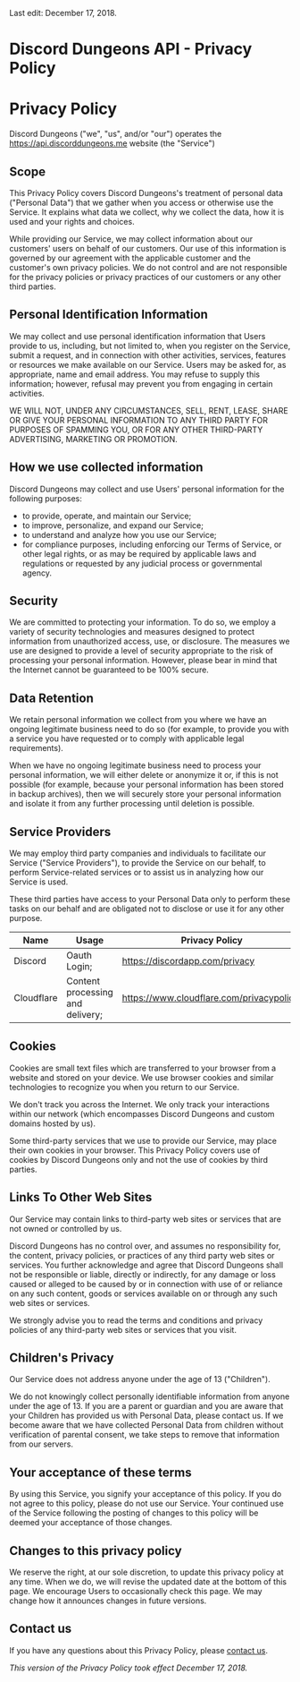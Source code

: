 Last edit: December 17, 2018.

# Discord Dungeons API - Privacy Policy

# Privacy Policy

Discord Dungeons ("we", "us", and/or "our") operates the https://api.discorddungeons.me website (the "Service")

## Scope

This Privacy Policy covers Discord Dungeons's treatment of personal data ("Personal Data") that we gather when you access or otherwise use the Service. It explains what data we collect, why we collect the data, how it is used and your rights and choices.

While providing our Service, we may collect information about our customers' users on behalf of our customers. Our use of this information is governed by our agreement with the applicable customer and the customer's own privacy policies. We do not control and are not responsible for the privacy policies or privacy practices of our customers or any other third parties.

##  Personal Identification Information

We may collect and use personal identification information that Users provide to us, including, but not limited to, when you register on the Service, submit a request, and in connection with other activities, services, features or resources we make available on our Service. Users may be asked for, as appropriate, name and email address. You may refuse to supply this information; however, refusal may prevent you from engaging in certain activities.

WE WILL NOT, UNDER ANY CIRCUMSTANCES, SELL, RENT, LEASE, SHARE OR GIVE YOUR PERSONAL INFORMATION TO ANY THIRD PARTY FOR PURPOSES OF SPAMMING YOU, OR FOR ANY OTHER THIRD-PARTY ADVERTISING, MARKETING OR PROMOTION.

## How we use collected information

Discord Dungeons may collect and use Users' personal information for the following purposes:

- to provide, operate, and maintain our Service;
- to improve, personalize, and expand our Service;
- to understand and analyze how you use our Service;
- for compliance purposes, including enforcing our Terms of Service, or other legal rights, or as may be required by applicable laws and regulations or requested by any judicial process or governmental agency.

## Security

We are committed to protecting your information. To do so, we employ a variety of security technologies and measures designed to protect information from unauthorized access, use, or disclosure. The measures we use are designed to provide a level of security appropriate to the risk of processing your personal information. However, please bear in mind that the Internet cannot be guaranteed to be 100% secure.

## Data Retention

We retain personal information we collect from you where we have an ongoing legitimate business need to do so (for example, to provide you with a service you have requested or to comply with applicable legal requirements).

When we have no ongoing legitimate business need to process your personal information, we will either delete or anonymize it or, if this is not possible (for example, because your personal information has been stored in backup archives), then we will securely store your personal information and isolate it from any further processing until deletion is possible.

## Service Providers

We may employ third party companies and individuals to facilitate our Service ("Service Providers"), to provide the Service on our behalf, to perform Service-related services or to assist us in analyzing how our Service is used.

These third parties have access to your Personal Data only to perform these tasks on our behalf and are obligated not to disclose or use it for any other purpose.

| Name       | Usage                            | Privacy Policy                            |
|------------|----------------------------------|-------------------------------------------|
| Discord    | Oauth Login;                     | https://discordapp.com/privacy            |
| Cloudflare | Content processing and delivery; | https://www.cloudflare.com/privacypolicy/ |

## Cookies

Cookies are small text files which are transferred to your browser from a website and stored on your device. We use browser cookies and similar technologies to recognize you when you return to our Service.

We don't track you across the Internet. We only track your interactions within our network (which encompasses Discord Dungeons and custom domains hosted by us).

Some third-party services that we use to provide our Service, may place their own cookies in your browser. This Privacy Policy covers use of cookies by Discord Dungeons only and not the use of cookies by third parties.

## Links To Other Web Sites

Our Service may contain links to third-party web sites or services that are not owned or controlled by us.

Discord Dungeons has no control over, and assumes no responsibility for, the content, privacy policies, or practices of any third party web sites or services. You further acknowledge and agree that Discord Dungeons shall not be responsible or liable, directly or indirectly, for any damage or loss caused or alleged to be caused by or in connection with use of or reliance on any such content, goods or services available on or through any such web sites or services.

We strongly advise you to read the terms and conditions and privacy policies of any third-party web sites or services that you visit.

## Children's Privacy

Our Service does not address anyone under the age of 13 ("Children").

We do not knowingly collect personally identifiable information from anyone under the age of 13. If you are a parent or guardian and you are aware that your Children has provided us with Personal Data, please contact us. If we become aware that we have collected Personal Data from children without verification of parental consent, we take steps to remove that information from our servers.

## Your acceptance of these terms

By using this Service, you signify your acceptance of this policy. If you do not agree to this policy, please do not use our Service. Your continued use of the Service following the posting of changes to this policy will be deemed your acceptance of those changes.

## Changes to this privacy policy

We reserve the right, at our sole discretion, to update this privacy policy at any time. When we do, we will revise the updated date at the bottom of this page. We encourage Users to occasionally check this page. We may change how it announces changes in future versions.

## Contact us
If you have any questions about this Privacy Policy, please [contact us](mailto:support@discorddungeons.me).

*This version of the Privacy Policy took effect December 17, 2018.*